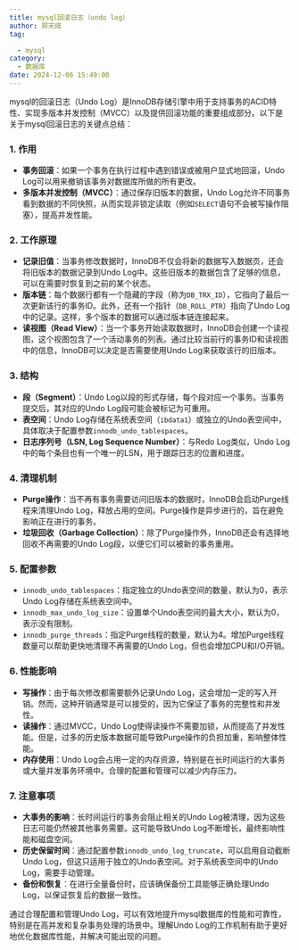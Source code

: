 ```yaml
---
title: mysql回滚日志（undo log）
author: 郑天祺
tag:

  - mysql
category:
  - 数据库
date: 2024-12-06 15:49:00
---
```

mysql的回滚日志（Undo Log）是InnoDB存储引擎中用于支持事务的ACID特性、实现多版本并发控制（MVCC）以及提供回滚功能的重要组成部分。以下是关于mysql回滚日志的关键点总结：

### 1. **作用**
- **事务回滚**：如果一个事务在执行过程中遇到错误或被用户显式地回滚，Undo Log可以用来撤销该事务对数据库所做的所有更改。
- **多版本并发控制（MVCC）**：通过保存旧版本的数据，Undo Log允许不同事务看到数据的不同快照，从而实现非锁定读取（例如`SELECT`语句不会被写操作阻塞），提高并发性能。

### 2. **工作原理**
- **记录旧值**：当事务修改数据时，InnoDB不仅会将新的数据写入数据页，还会将旧版本的数据记录到Undo Log中。这些旧版本的数据包含了足够的信息，可以在需要时恢复到之前的某个状态。
- **版本链**：每个数据行都有一个隐藏的字段（称为`DB_TRX_ID`），它指向了最后一次更新该行的事务ID。此外，还有一个指针（`DB_ROLL_PTR`）指向了Undo Log中的记录。这样，多个版本的数据可以通过版本链连接起来。
- **读视图（Read View）**：当一个事务开始读取数据时，InnoDB会创建一个读视图，这个视图包含了一个活动事务的列表。通过比较当前行的事务ID和读视图中的信息，InnoDB可以决定是否需要使用Undo Log来获取该行的旧版本。

### 3. **结构**
- **段（Segment）**：Undo Log以段的形式存储，每个段对应一个事务。当事务提交后，其对应的Undo Log段可能会被标记为可重用。
- **表空间**：Undo Log存储在系统表空间（`ibdata1`）或独立的Undo表空间中，具体取决于配置参数`innodb_undo_tablespaces`。
- **日志序列号（LSN, Log Sequence Number）**：与Redo Log类似，Undo Log中的每个条目也有一个唯一的LSN，用于跟踪日志的位置和进度。

### 4. **清理机制**
- **Purge操作**：当不再有事务需要访问旧版本的数据时，InnoDB会启动Purge线程来清理Undo Log，释放占用的空间。Purge操作是异步进行的，旨在避免影响正在进行的事务。
- **垃圾回收（Garbage Collection）**：除了Purge操作外，InnoDB还会有选择地回收不再需要的Undo Log段，以便它们可以被新的事务重用。

### 5. **配置参数**
- `innodb_undo_tablespaces`：指定独立的Undo表空间的数量，默认为0，表示Undo Log存储在系统表空间中。
- `innodb_max_undo_log_size`：设置单个Undo表空间的最大大小，默认为0，表示没有限制。
- `innodb_purge_threads`：指定Purge线程的数量，默认为4。增加Purge线程数量可以帮助更快地清理不再需要的Undo Log，但也会增加CPU和I/O开销。

### 6. **性能影响**
- **写操作**：由于每次修改都需要额外记录Undo Log，这会增加一定的写入开销。然而，这种开销通常是可以接受的，因为它保证了事务的完整性和并发性。
- **读操作**：通过MVCC，Undo Log使得读操作不需要加锁，从而提高了并发性能。但是，过多的历史版本数据可能导致Purge操作的负担加重，影响整体性能。
- **内存使用**：Undo Log会占用一定的内存资源，特别是在长时间运行的大事务或大量并发事务环境中。合理的配置和管理可以减少内存压力。

### 7. **注意事项**
- **大事务的影响**：长时间运行的事务会阻止相关的Undo Log被清理，因为这些日志可能仍然被其他事务需要。这可能导致Undo Log不断增长，最终影响性能和磁盘空间。
- **历史保留时间**：通过配置参数`innodb_undo_log_truncate`，可以启用自动截断Undo Log，但这只适用于独立的Undo表空间。对于系统表空间中的Undo Log，需要手动管理。
- **备份和恢复**：在进行全量备份时，应该确保备份工具能够正确处理Undo Log，以保证恢复后的数据一致性。

通过合理配置和管理Undo Log，可以有效地提升mysql数据库的性能和可靠性，特别是在高并发和复杂事务处理的场景中。理解Undo Log的工作机制有助于更好地优化数据库性能，并解决可能出现的问题。